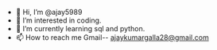 - 👋 Hi, I’m @ajay5989
- 👀 I’m interested in coding.
- 🌱 I’m currently learning sql and python.
- 📫 How to reach me Gmail-- ajaykumargalla28@gmail.com

<!---
ajay5989/ajay5989 is a ✨ special ✨ repository because its `README.md` (this file) appears on your GitHub profile.
You can click the Preview link to take a look at your changes.
--->
